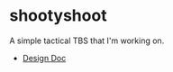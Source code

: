 # shootyshoot

A simple tactical TBS that I'm working on.

- [Design Doc](https://docs.google.com/document/d/1bk-_awlNdstk4vl2o0oCZ7COe61VNm-oX6tgVheXvdM/edit)

